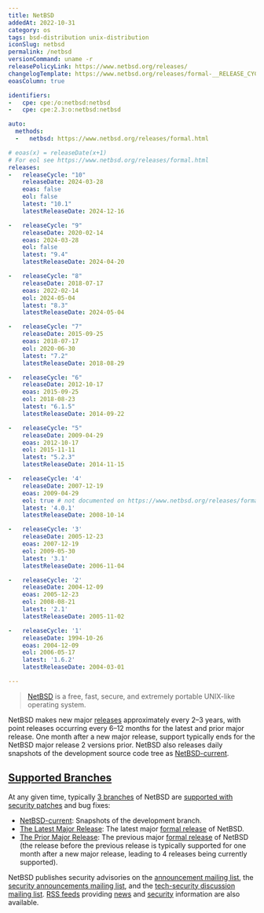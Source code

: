 ```yaml
---
title: NetBSD
addedAt: 2022-10-31
category: os
tags: bsd-distribution unix-distribution
iconSlug: netbsd
permalink: /netbsd
versionCommand: uname -r
releasePolicyLink: https://www.netbsd.org/releases/
changelogTemplate: https://www.netbsd.org/releases/formal-__RELEASE_CYCLE__/NetBSD-__LATEST__.html
eoasColumn: true

identifiers:
-   cpe: cpe:/o:netbsd:netbsd
-   cpe: cpe:2.3:o:netbsd:netbsd

auto:
  methods:
  -   netbsd: https://www.netbsd.org/releases/formal.html

# eoas(x) = releaseDate(x+1)
# For eol see https://www.netbsd.org/releases/formal.html
releases:
-   releaseCycle: "10"
    releaseDate: 2024-03-28
    eoas: false
    eol: false
    latest: "10.1"
    latestReleaseDate: 2024-12-16

-   releaseCycle: "9"
    releaseDate: 2020-02-14
    eoas: 2024-03-28
    eol: false
    latest: "9.4"
    latestReleaseDate: 2024-04-20

-   releaseCycle: "8"
    releaseDate: 2018-07-17
    eoas: 2022-02-14
    eol: 2024-05-04
    latest: "8.3"
    latestReleaseDate: 2024-05-04

-   releaseCycle: "7"
    releaseDate: 2015-09-25
    eoas: 2018-07-17
    eol: 2020-06-30
    latest: "7.2"
    latestReleaseDate: 2018-08-29

-   releaseCycle: "6"
    releaseDate: 2012-10-17
    eoas: 2015-09-25
    eol: 2018-08-23
    latest: "6.1.5"
    latestReleaseDate: 2014-09-22

-   releaseCycle: "5"
    releaseDate: 2009-04-29
    eoas: 2012-10-17
    eol: 2015-11-11
    latest: "5.2.3"
    latestReleaseDate: 2014-11-15

-   releaseCycle: '4'
    releaseDate: 2007-12-19
    eoas: 2009-04-29
    eol: true # not documented on https://www.netbsd.org/releases/formal.html
    latest: '4.0.1'
    latestReleaseDate: 2008-10-14

-   releaseCycle: '3'
    releaseDate: 2005-12-23
    eoas: 2007-12-19
    eol: 2009-05-30
    latest: '3.1'
    latestReleaseDate: 2006-11-04

-   releaseCycle: '2'
    releaseDate: 2004-12-09
    eoas: 2005-12-23
    eol: 2008-08-21
    latest: '2.1'
    latestReleaseDate: 2005-11-02

-   releaseCycle: '1'
    releaseDate: 1994-10-26
    eoas: 2004-12-09
    eol: 2006-05-17
    latest: '1.6.2'
    latestReleaseDate: 2004-03-01

---
```


> [NetBSD](https://www.netbsd.org/) is a free, fast, secure, and extremely portable UNIX-like
> operating system.

NetBSD makes new major [releases](https://www.netbsd.org/releases/) approximately every 2–3 years,
with point releases occurring every 6–12 months for the latest and prior major release. One month
after a new major release, support typically ends for the NetBSD major release 2 versions prior.
NetBSD also releases daily snapshots of the development source code tree as
[NetBSD-current][current].

## [Supported Branches](https://releng.netbsd.org/ "NetBSD Release Engineering Status Site")

At any given time, typically [3 branches](https://www.netbsd.org/releases/release-map.html#maintenance "NetBSD Maintenance Branches")
of NetBSD are [supported with security patches](https://www.netbsd.org/support/security/ "Security and NetBSD")
and bug fixes:

- [NetBSD-current][current]: Snapshots of the development branch.
- [The Latest Major Release](https://www.netbsd.org/releases/#formal "NetBSD Latest Formal Release"):
  The latest major [formal release][formal] of NetBSD.
- [The Prior Major Release](https://www.netbsd.org/releases/#supported "NetBSD Supported Releases"):
  The previous major [formal release][formal] of NetBSD (the release before the previous release is
  typically supported for one month after a new major release, leading to 4 releases being currently
  supported).

NetBSD publishes security advisories on the
[announcement mailing list](https://www.netbsd.org/mailinglists/#netbsd-announce "General NetBSD Announcements Mailing List"),
the [security announcements mailing list](https://www.netbsd.org/mailinglists/#security-announce "Announcements of NetBSD Security Advisories"),
and the [tech-security discussion mailing list](https://www.netbsd.org/mailinglists/#tech-security "NetBSD Security Discussion Mailing List").
[RSS feeds](https://netbsd.org/changes/rss.html "NetBSD RSS Feeds") providing
[news](https://www.netbsd.org/changes/rss-netbsd.xml "NetBSD News RSS Feed") and
[security](https://www.netbsd.org/support/security/rss-advisories.xml "NetBSD Security RSS Feed")
information are also available.

[formal]: https://www.netbsd.org/releases/formal.html "NetBSD Formal Releases"
[current]: https://www.netbsd.org/releases/current.html "NetBSD-current"
